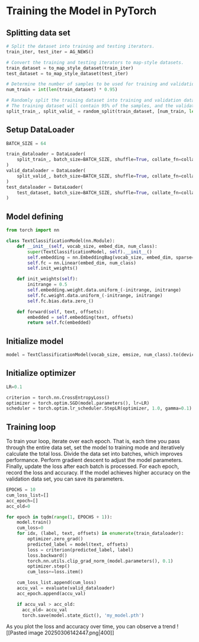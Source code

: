# Training the Model in PyTorch

## Splitting data set
```python
# Split the dataset into training and testing iterators.
train_iter, test_iter = AG_NEWS()

# Convert the training and testing iterators to map-style datasets.
train_dataset = to_map_style_dataset(train_iter)
test_dataset = to_map_style_dataset(test_iter)

# Determine the number of samples to be used for training and validation (5% for validation).
num_train = int(len(train_dataset) * 0.95)

# Randomly split the training dataset into training and validation datasets using `random_split`.
# The training dataset will contain 95% of the samples, and the validation dataset will contain the remaining 5%.
split_train_, split_valid_ = random_split(train_dataset, [num_train, len(train_dataset) - num_train])

```

## Setup DataLoader
```python
BATCH_SIZE = 64

train_dataloader = DataLoader(
    split_train_, batch_size=BATCH_SIZE, shuffle=True, collate_fn=collate_batch
)
valid_dataloader = DataLoader(
    split_valid_, batch_size=BATCH_SIZE, shuffle=True, collate_fn=collate_batch
)
test_dataloader = DataLoader(
    test_dataset, batch_size=BATCH_SIZE, shuffle=True, collate_fn=collate_batch
)
```

## Model defining
```python
from torch import nn

class TextClassificationModel(nn.Module):
    def __init__(self, vocab_size, embed_dim, num_class):
        super(TextClassificationModel, self).__init__()
        self.embedding = nn.EmbeddingBag(vocab_size, embed_dim, sparse=False)
        self.fc = nn.Linear(embed_dim, num_class)
        self.init_weights()

    def init_weights(self):
        initrange = 0.5
        self.embedding.weight.data.uniform_(-initrange, initrange)
        self.fc.weight.data.uniform_(-initrange, initrange)
        self.fc.bias.data.zero_()

    def forward(self, text, offsets):
        embedded = self.embedding(text, offsets)
        return self.fc(embedded)
```

## Initialize model
```python
model = TextClassificationModel(vocab_size, emsize, num_class).to(device)
```

## Initialize optimizer
```python
LR=0.1

criterion = torch.nn.CrossEntropyLoss()
optimizer = torch.optim.SGD(model.parameters(), lr=LR)
scheduler = torch.optim.lr_scheduler.StepLR(optimizer, 1.0, gamma=0.1)
```

## Training loop

To train your loop, iterate over each epoch. 
That is, each time you pass through the entire data set, set the model to training mode and iteratively calculate the total loss. 
Divide the data set into batches, which improves performance. 
Perform gradient descent to adjust the model parameters. 
Finally, update the loss after each batch is processed. 
For each epoch, record the loss and accuracy. If the model achieves higher accuracy on the validation data set, you can save its parameters.
```python
EPOCHS = 10
cum_loss_list=[]
acc_epoch=[]
acc_old=0

for epoch in tqdm(range(1, EPOCHS + 1)):
    model.train()
    cum_loss=0
    for idx, (label, text, offsets) in enumerate(train_dataloader):
        optimizer.zero_grad()
        predicted_label = model(text, offsets)
        loss = criterion(predicted_label, label)
        loss.backward()
        torch.nn.utils.clip_grad_norm_(model.parameters(), 0.1)
        optimizer.step()
        cum_loss+=loss.item()

    cum_loss_list.append(cum_loss)
    accu_val = evaluate(valid_dataloader)
    acc_epoch.append(accu_val)

    if accu_val > acc_old:
      acc_old= accu_val
      torch.save(model.state_dict(), 'my_model.pth')
```

As you plot the loss and accuracy over time, you can observe a trend
![[Pasted image 20250306142447.png|400]]